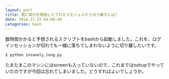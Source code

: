 ```yaml
---
layout: post
title: 既に実行を開始したプロセスをシェルから切り離すには?
date: 2014-11-25 04:08:49
categories: bash
---
```

<!-- {% raw %} -->
<p>数時間かかると予想されるスクリプトをbashから起動しました。これを、ログインセッションが切れても一緒に落ちてしまわないように切り離したいです。</p>

<pre><code>$ python insanely_long.py
</code></pre>

<p>たまたまこのマシンにはscreenも入っていないので、これまではnohupでやっていたのですが今回は忘れてしまいました。どうすればよいでしょうか。</p>
<!-- {% endraw %} -->
